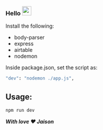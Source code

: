 ### Hello <img src="https://media.giphy.com/media/hvRJCLFzcasrR4ia7z/giphy.gif" width="25px">

Install the following:
<ul>
  <li>body-parser</li>
  <li>express</li>
  <li>airtable</li>
  <li>nodemon</li>
</ul>

Inside package.json, set the script as:
```bash
"dev": "nodemon ./app.js",
```

## Usage:
```bash
npm run dev
```



<b><i>With love :heart: Jaison</i></b>
